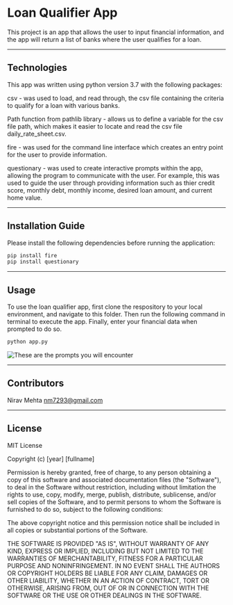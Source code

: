 # Loan Qualifier App

This project is an app that allows the user to input financial information, and the app will return a list of banks where the user qualifies for a loan. 

---

## Technologies

This app was written using python version 3.7 with the following packages:

csv - was used to load, and read through, the csv file containing the criteria to qualify for a loan with various banks.

Path function from pathlib library - allows us to define a variable for the csv file path, which makes it easier to locate and read the csv file daily_rate_sheet.csv. 

fire - was used for the command line interface which creates an entry point for the user to provide information.

questionary - was used to create interactive prompts within the app, allowing the program to communicate with the user. For example, this was used to guide the user through providing information such as thier credit score, monthly debt, monthly income, desired loan amount, and current home value. 

---

## Installation Guide

Please install the following dependencies before running the application: 

```python
pip install fire
pip install questionary
```

---

## Usage

To use the loan qualifier app, first clone the respository to your local environment, and navigate to this folder. Then run the following command in terminal to execute the app. Finally, enter your financial data when prompted to do so.

```python
python app.py
```

![These are the prompts you will encounter](images/loan_qualifier.png)

---

## Contributors

Nirav Mehta
nm7293@gmail.com

---

## License

MIT License

Copyright (c) [year] [fullname]

Permission is hereby granted, free of charge, to any person obtaining a copy
of this software and associated documentation files (the "Software"), to deal
in the Software without restriction, including without limitation the rights
to use, copy, modify, merge, publish, distribute, sublicense, and/or sell
copies of the Software, and to permit persons to whom the Software is
furnished to do so, subject to the following conditions:

The above copyright notice and this permission notice shall be included in all
copies or substantial portions of the Software.

THE SOFTWARE IS PROVIDED "AS IS", WITHOUT WARRANTY OF ANY KIND, EXPRESS OR
IMPLIED, INCLUDING BUT NOT LIMITED TO THE WARRANTIES OF MERCHANTABILITY,
FITNESS FOR A PARTICULAR PURPOSE AND NONINFRINGEMENT. IN NO EVENT SHALL THE
AUTHORS OR COPYRIGHT HOLDERS BE LIABLE FOR ANY CLAIM, DAMAGES OR OTHER
LIABILITY, WHETHER IN AN ACTION OF CONTRACT, TORT OR OTHERWISE, ARISING FROM,
OUT OF OR IN CONNECTION WITH THE SOFTWARE OR THE USE OR OTHER DEALINGS IN THE
SOFTWARE.
